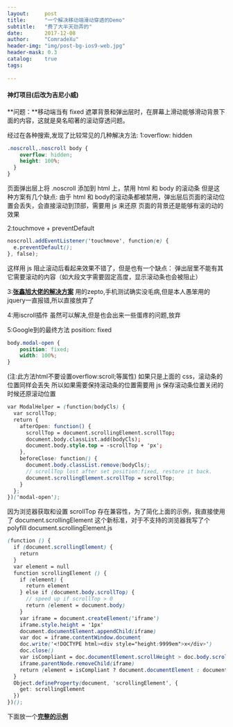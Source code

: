 ```yaml
---
layout:     post
title:      "一个解决移动端滑动穿透的Demo"
subtitle:   "费了大半天劲弄的"
date:       2017-12-08
author:     "ComradeXu"
header-img: "img/post-bg-ios9-web.jpg"
header-mask: 0.3
catalog:    true
tags:
    
---
```


#### 神灯项目(后改为吉尼小威)

**问题：**移动端当有 fixed 遮罩背景和弹出层时，在屏幕上滑动能够滑动背景下面的内容，这就是臭名昭著的滚动穿透问题。

经过在各种搜索,发现了比较常见的几种解决方法:
1:overflow: hidden
```scss
.noscroll,.noscroll body {
    overflow: hidden;
    height: 100%;
  }
}
```
页面弹出层上将 .noscroll 添加到 html 上，禁用 html 和 body 的滚动条
但是这种方案有几个缺点:
由于 html 和 body的滚动条都被禁用，弹出层后页面的滚动位置会丢失，会直接滚动到顶部，需要用 js 来还原
页面的背景还是能够有滚的动的效果

2:touchmove + preventDefault
```scss
noscroll.addEventListener('touchmove', function(e) {
  e.preventDefault();
}, false);
```
这样用 js 阻止滚动后看起来效果不错了，但是也有一个缺点：
弹出层里不能有其它需要滚动的内容（如大段文字需要固定高度，显示滚动条也会被阻止）

3:[**张鑫旭大佬的解决方案**](http://www.zhangxinxu.com/wordpress/2016/12/web-mobile-scroll-prevent-window-js-css/)
用的zepto,手机测试确实没毛病,但是本人愚笨用的jquery一直报错,所以直接放弃了

4:用iscroll插件 虽然可以解决,但是也会出来一些蛋疼的问题,放弃

5:Google到的最终方法 position: fixed
```scss
body.modal-open {
    position: fixed;
    width: 100%;
}
```
(注:此方法html不要设置overflow:scroll;等属性)
如果只是上面的 css，滚动条的位置同样会丢失
所以如果需要保持滚动条的位置需要用 js 保存滚动条位置关闭的时候还原滚动位置
```scss
var ModalHelper = (function(bodyCls) {
  var scrollTop;
  return {
    afterOpen: function() {
      scrollTop = document.scrollingElement.scrollTop;
      document.body.classList.add(bodyCls);
      document.body.style.top = -scrollTop + 'px';
    },
    beforeClose: function() {
      document.body.classList.remove(bodyCls);
      // scrollTop lost after set position:fixed, restore it back.
      document.scrollingElement.scrollTop = scrollTop;
    }
  };
})('modal-open');
```
因为浏览器获取和设置 scrollTop 存在兼容性，为了简化上面的示例，我直接使用了 document.scrollingElement 这个新标准，对于不支持的浏览器我写了个 polyfill document.scrollingElement.js
```scss
(function () {
  if (document.scrollingElement) {
    return
  }
  var element = null
  function scrollingElement () {
    if (element) {
      return element
    } else if (document.body.scrollTop) {
      // speed up if scrollTop > 0
      return (element = document.body)
    }
    var iframe = document.createElement('iframe')
    iframe.style.height = '1px'
    document.documentElement.appendChild(iframe)
    var doc = iframe.contentWindow.document
    doc.write('<!DOCTYPE html><div style="height:9999em">x</div>')
    doc.close()
    var isCompliant = doc.documentElement.scrollHeight > doc.body.scrollHeight
    iframe.parentNode.removeChild(iframe)
    return (element = isCompliant ? document.documentElement : document.body)
  }
  Object.defineProperty(document, 'scrollingElement', {
    get: scrollingElement
  })
})();
```

下面放一个[**完整的示例**](https://comradexu.github.io/Project/demo/noscroll.html)




